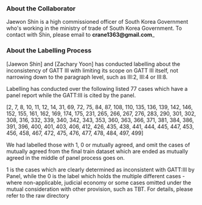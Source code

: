 ### About the Collaborator 
Jaewon Shin is a high commissioned officer of South 
Korea Government who's working in the ministry of trade of South Korea 
Government. 
To contact with Shin, please email to __crane1363@gmail.com___

### About the Labelling Process
[Jaewon Shin] and [Zachary Yoon] has conducted labelling about the 
inconsistency of GATT III with limiting its scope on GATT III itself, not 
narrowing down to the paragraph level, such as III:2, III:4 or III:8.

Labelling has conducted over the following listed 77 cases which have a panel
 report while the GATT:III is cited by the panel. 

[2, 7, 8, 10, 11, 12, 14, 31, 69, 72, 75, 84, 87, 108, 110, 135, 136, 
139, 142, 146, 152, 155, 161, 162, 169, 174, 175, 231, 265, 266, 267, 276, 
283, 290, 301, 302, 308, 316, 332, 339, 340, 342, 343, 353, 360, 363, 366, 
371, 381, 384, 386, 391, 396, 400, 401, 403, 406, 412, 426, 435, 438, 441, 
444, 445, 447, 453, 456, 458, 467, 472, 475, 476, 477, 478, 484, 497, 499]

We had labelled those with 1, 0 or mutually agreed, and omit the cases of 
mutually agreed from the final train dataset which are ended as mutually agreed in the middle of 
panel process goes on. 

1 is the cases which are clearly determined as inconsistent with GATT:III by
 Panel, while the 0 is the label which holds the multiple different cases - where 
non-applicable, judicial economy or some cases omitted under the mutual 
consideration with other provision, such as TBT. For details, please refer 
to the raw directory 
 
 
